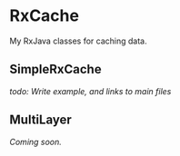 # RxCache

My RxJava classes for caching data.

## SimpleRxCache

*todo: Write example, and links to main files*

## MultiLayer

*Coming soon.*
